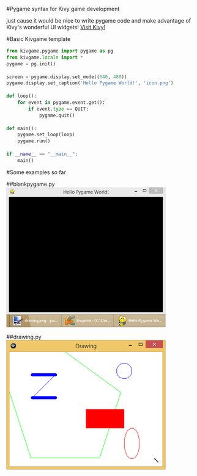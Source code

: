 
#Pygame syntax for Kivy game development

just cause it would be nice to write pygame code and make advantage of Kivy's wonderful UI widgets!
[Visit Kivy!](https://www.kivy.org)

#Basic Kivgame template

```python
from kivgame.pygame import pygame as pg
from kivgame.locals import *
pygame = pg.init()

screen = pygame.display.set_mode((640, 480))
pygame.display.set_caption('Hello Pygame World!', 'icon.png')

def loop():
    for event in pygame.event.get():
        if event.type == QUIT:
            pygame.quit()

def main():
    pygame.set_loop(loop)
    pygame.run()

if __name__ == "__main__":
    main()
```


#Some examples so far

##blankpygame.py
![Alt text](examples/inventwithpython/first/showcase/blankpygame.png?raw=true "blankpygame.py")

##drawing.py
![Alt text](examples/inventwithpython/first/showcase/drawing.png?raw=true "drawing.py")